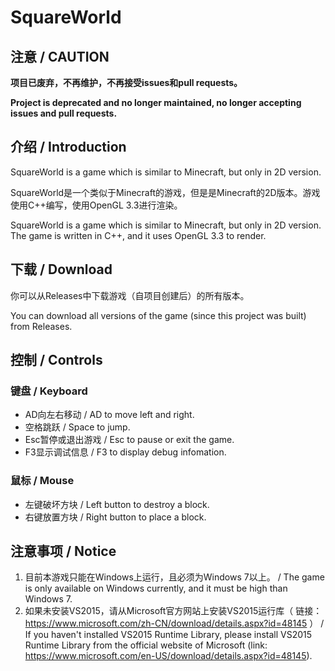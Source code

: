 # SquareWorld

## 注意 / CAUTION

**项目已废弃，不再维护，不再接受issues和pull requests。**

**Project is deprecated and no longer maintained, no longer accepting issues and pull requests.**

## 介绍 / Introduction

SquareWorld is a game which is similar to Minecraft, but only in 2D version.

SquareWorld是一个类似于Minecraft的游戏，但是是Minecraft的2D版本。游戏使用C++编写，使用OpenGL 3.3进行渲染。

SquareWorld is a game which is similar to Minecraft, but only in 2D version. The game is written in C++, and it uses OpenGL 3.3 to render.

## 下载 / Download

你可以从Releases中下载游戏（自项目创建后）的所有版本。

You can download all versions of the game (since this project was built) from Releases.

## 控制 / Controls

### 键盘 / Keyboard

* AD向左右移动 / AD to move left and right.
* 空格跳跃 / Space to jump.
* Esc暂停或退出游戏 / Esc to pause or exit the game.
* F3显示调试信息 / F3 to display debug infomation.

### 鼠标 / Mouse

* 左键破坏方块 / Left button to destroy a block.
* 右键放置方块 / Right button to place a block.

## 注意事项 / Notice

1. 目前本游戏只能在Windows上运行，且必须为Windows 7以上。 / The game is only available on Windows currently, and it must be high than Windows 7.
2. 如果未安装VS2015，请从Microsoft官方网站上安装VS2015运行库（ 链接：https://www.microsoft.com/zh-CN/download/details.aspx?id=48145 ） / If you haven't installed VS2015 Runtime Library, please install VS2015 Runtime Library from the official website of Microsoft (link: https://www.microsoft.com/en-US/download/details.aspx?id=48145).
